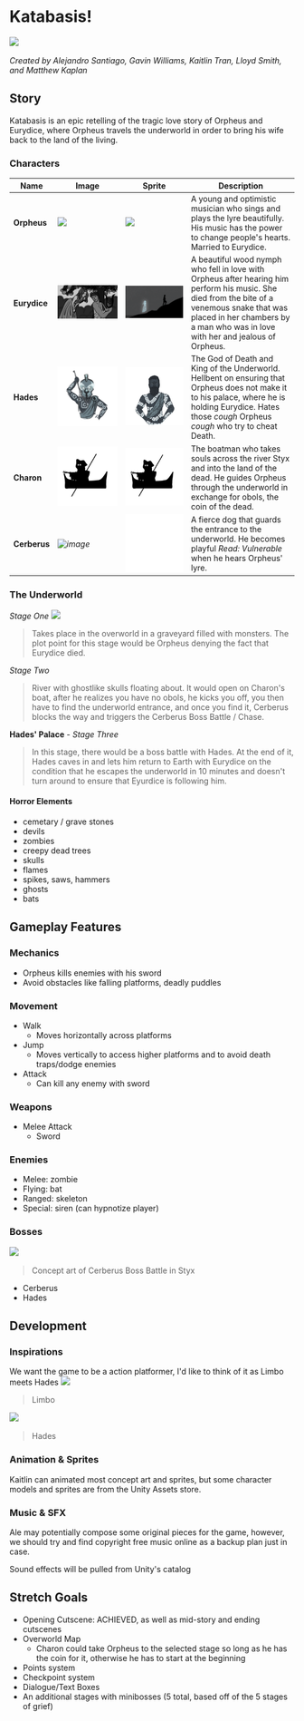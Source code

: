 # Katabasis!
![](https://user-images.githubusercontent.com/97771567/196311928-112595a9-07e3-476d-b66b-8aa76dbd00b0.png)

*Created by Alejandro Santiago, Gavin Williams, Kaitlin Tran, Lloyd Smith, and  Matthew Kaplan*

## Story
Katabasis is an epic retelling of the tragic love story of Orpheus and Eurydice, where Orpheus travels the underworld in order to bring his wife back to the land of the living.

### Characters
| Name | Image | Sprite | Description |
| ----------- | ----------- | ----------- | ----------- |
| **Orpheus** | ![](https://i.imgur.com/gcLkam2.png) | ![](https://user-images.githubusercontent.com/88259168/195715901-b653e106-21b1-4757-8e5b-6c0edad5fd40.gif) | A young and optimistic musician who sings and plays the lyre beautifully. His music has the power to change people's hearts. Married to Eurydice. | 
| **Eurydice** | ![](/Kaitlin/cutscenes/intro/scene2/000.png) | ![](/Assets/Sprites/scene6/6_006.png) | A beautiful wood nymph who fell in love with Orpheus after hearing him perform his music. She died from the bite of a venemous snake that was placed in her chambers by a man who was in love with her and jealous of Orpheus. |
| **Hades** | ![](/Kaitlin/hadesconceptart/hades_helmet_tattoos.png) | ![](/Kaitlin/hadesanimation/hadesanimation.gif) | The God of Death and King of the Underworld. Hellbent on ensuring that Orpheus does not make it to his palace, where he is holding Eurydice. Hates those *cough* Orpheus *cough* who try to cheat Death. |
| **Charon** | ![](/Kaitlin/charon.png) | ![](/Kaitlin/charon.png) | The boatman who takes souls across the river Styx and into the land of the dead. He guides Orpheus through the underworld in exchange for obols, the coin of the dead. |
| **Cerberus** | *![image](https://user-images.githubusercontent.com/97771567/197307408-33f31e86-00e0-40da-a289-233b4b40692b.png)* | ![](/Kaitlin/cerberusbody/cerberusbody.gif) | A fierce dog that guards the entrance to the underworld. He becomes playful *Read: Vulnerable* when he hears Orpheus' lyre.

### The Underworld

*Stage One*
![](https://i.imgur.com/86jSFYp.png)
> Takes place in the overworld in a graveyard filled with monsters. The plot point for this stage would be Orpheus denying the fact that Eurydice died.

*Stage Two*
> River with ghostlike skulls floating about. It would open on Charon's boat, after he realizes you have no obols, he kicks you off, you then have to find the underworld entrance, and once you find it, Cerberus blocks the way and triggers the Cerberus Boss Battle / Chase.

**Hades' Palace** - *Stage Three*
> In this stage, there would be a boss battle with Hades. At the end of it, Hades caves in and lets him return to Earth with Eurydice on the condition that he escapes the underworld in 10 minutes and doesn't turn around to ensure that Eyurdice is following him.

#### Horror Elements
- cemetary / grave stones
- devils
- zombies
- creepy dead trees
- skulls
- flames
- spikes, saws, hammers
- ghosts
- bats

## Gameplay Features

### Mechanics
- Orpheus kills enemies with his sword
- Avoid obstacles like falling platforms, deadly puddles

### Movement
- Walk
    - Moves horizontally across platforms
- Jump
    - Moves vertically to access higher platforms and to avoid death traps/dodge enemies
- Attack
    - Can kill any enemy with sword

### Weapons 
- Melee Attack 
    - Sword

### Enemies
- Melee: zombie
- Flying: bat
- Ranged: skeleton
- Special: siren (can hypnotize player)

### Bosses
![](https://i.imgur.com/Yu8MJLF.png)
> Concept art of Cerberus Boss Battle in Styx
- Cerberus
- Hades

## Development

### Inspirations

We want the game to be a action platformer, I'd like to think of it as Limbo meets Hades
![](https://i.imgur.com/cfJhoJZ.png)
> Limbo

![](https://i.imgur.com/ejrmpPm.jpg)
> Hades

### Animation & Sprites
Kaitlin can animated most concept art and sprites, but some character models and sprites are from the Unity Assets store.

### Music & SFX
Ale may potentially compose some original pieces for the game, however, we should try and find copyright free music online as a backup plan just in case.

Sound effects will be pulled from Unity's catalog

## Stretch Goals
- Opening Cutscene: ACHIEVED, as well as mid-story and ending cutscenes
- Overworld Map
    - Charon could take Orpheus to the selected stage so long as he has the coin for it, otherwise he has to start at the beginning
- Points system
- Checkpoint system
- Dialogue/Text Boxes
- An additional stages with minibosses (5 total, based off of the 5 stages of grief)
